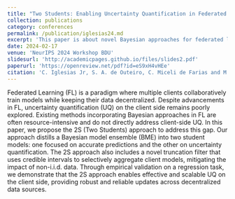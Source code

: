 ```yaml
---
title: "Two Students: Enabling Uncertainty Quantification in Federated Learning Clients"
collection: publications
category: conferences
permalink: /publication/iglesias24.md
excerpt: 'This paper is about novel Bayesian approaches for federated learning.'
date: 2024-02-17
venue: 'NeurIPS 2024 Workshop BDU'
slidesurl: 'http://academicpages.github.io/files/slides2.pdf'
paperurl: 'https://openreview.net/pdf?id=eS9xH4vHEe'
citation: 'C. Iglesias Jr, S. A. de Outeiro, C. Miceli de Farias and M. Bolic, Two Students: Enabling Uncertainty Quantification in Federated Learning Clients, NeurIPS 2024 Workshop on Bayesian Decision-making and Uncertainty, 2024'
---
```


Federated Learning (FL) is a paradigm where multiple clients collaboratively train models while keeping their data decentralized. Despite advancements in FL, uncertainty quantification (UQ) on the client side remains poorly explored. Existing methods incorporating Bayesian approaches in FL are often resource-intensive and do not directly address client-side UQ. In this paper, we propose the 2S (Two Students) approach to address this gap. Our approach distills a Bayesian model ensemble (BME) into two student models: one focused on accurate predictions and the other on uncertainty quantification. The 2S approach also includes a novel truncation filter that uses credible intervals to selectively aggregate client models, mitigating the impact of non-i.i.d. data. Through empirical validation on a regression task, we demonstrate that the 2S approach enables effective and scalable UQ on the client side, providing robust and reliable updates across decentralized data sources.

